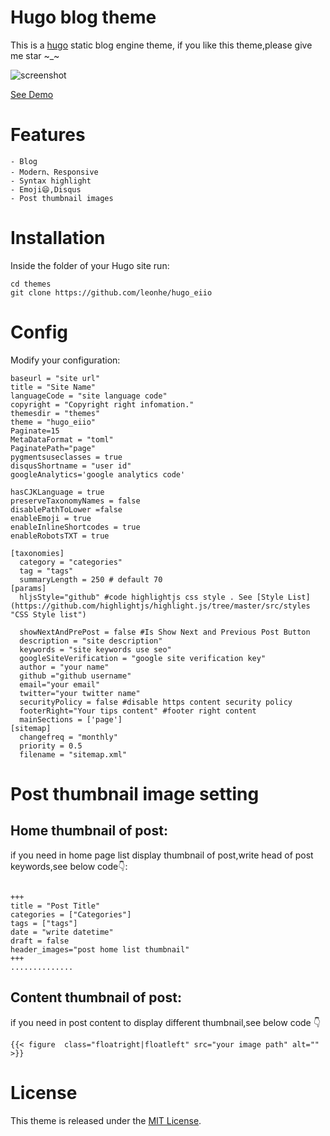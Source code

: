 # Hugo blog theme

This is a [hugo](https://gohugo.io/) static blog engine theme, if you like this theme,please give me star  ~_~

![screenshot](https://raw.githubusercontent.com/leonhe/hugo_eiio/master/images/screenshot.png)

[See Demo](https://heyuanfei.com)

# Features
 
	- Blog
	- Modern、Responsive
	- Syntax highlight
	- Emoji😄,Disqus
	- Post thumbnail images
	
# Installation
Inside the folder of your Hugo site run:

```
cd themes
git clone https://github.com/leonhe/hugo_eiio

```

# Config
Modify your configuration:
```
baseurl = "site url"
title = "Site Name"
languageCode = "site language code"
copyright = "Copyright right infomation."
themesdir = "themes"
theme = "hugo_eiio"
Paginate=15 
MetaDataFormat = "toml"
PaginatePath="page"
pygmentsuseclasses = true
disqusShortname = "user id"
googleAnalytics='google analytics code'

hasCJKLanguage = true
preserveTaxonomyNames = false
disablePathToLower =false 
enableEmoji = true
enableInlineShortcodes = true
enableRobotsTXT = true

[taxonomies]
  category = "categories"
  tag = "tags"
  summaryLength = 250 # default 70
[params]
  hljsStyle="github" #code highlightjs css style . See [Style List](https://github.com/highlightjs/highlight.js/tree/master/src/styles "CSS Style list")

  showNextAndPrePost = false #Is Show Next and Previous Post Button
  description = "site description"
  keywords = "site keywords use seo"
  googleSiteVerification = "google site verification key"
  author = "your name"
  github ="github username"
  email="your email"
  twitter="your twitter name" 
  securityPolicy = false #disable https content security policy
  footerRight="Your tips content" #footer right content
  mainSections = ['page']
[sitemap]
  changefreq = "monthly"
  priority = 0.5
  filename = "sitemap.xml"

```
# Post thumbnail image setting


## Home thumbnail of post:

if you need in home page list display thumbnail of post,write head of post keywords,see below code👇:

```

+++
title = "Post Title"
categories = ["Categories"]
tags = ["tags"]
date = "write datetime"
draft = false
header_images="post home list thumbnail"
+++
..............
```

## Content thumbnail of post:

if you need in post content to display different thumbnail,see below code 👇

```
{{< figure  class="floatright|floatleft" src="your image path" alt="" >}}
```

# License
This theme is released under the [MIT License](https://github.com/leonhe/hugo_eiio/blob/master/LICENSE).
